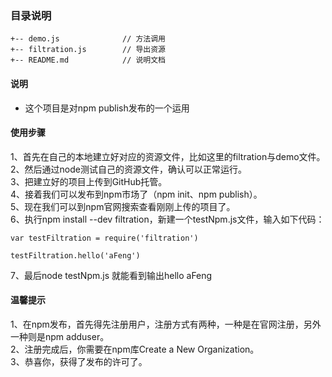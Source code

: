### 目录说明

~~~
+-- demo.js              // 方法调用
+-- filtration.js        // 导出资源
+-- README.md            // 说明文档
~~~

#### 说明

- 这个项目是对npm publish发布的一个运用


#### 使用步骤

1、首先在自己的本地建立好对应的资源文件，比如这里的filtration与demo文件。<br />
2、然后通过node测试自己的资源文件，确认可以正常运行。<br />
3、把建立好的项目上传到GitHub托管。<br />
4、接着我们可以发布到npm市场了（npm init、npm publish）。<br />
5、现在我们可以到npm官网搜索查看刚刚上传的项目了。<br />
6、执行npm install --dev filtration，新建一个testNpm.js文件，输入如下代码：<br />
```
var testFiltration = require('filtration')

testFiltration.hello('aFeng')
```
7、最后node testNpm.js 就能看到输出hello aFeng <br />

#### 温馨提示
1、在npm发布，首先得先注册用户，注册方式有两种，一种是在官网注册，另外一种则是npm adduser。<br />
2、注册完成后，你需要在npm库Create a New Organization。<br />
3、恭喜你，获得了发布的许可了。<br />
